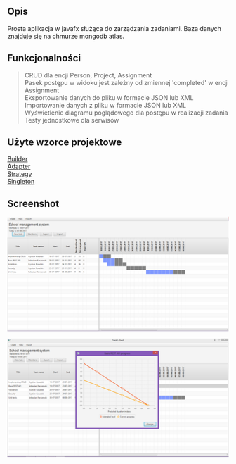 ## Opis

Prosta aplikacja w javafx służąca do zarządzania zadaniami. Baza danych znajduje się na chmurze mongodb atlas.

## Funkcjonalności
> CRUD dla encji Person, Project, Assignment<br>
> Pasek postępu w widoku jest zależny od zmiennej 'completed' w encji Assignment<br>
> Eksportowanie danych do pliku w formacie JSON lub XML<br>
> Importowanie danych z pliku w formacie JSON lub XML<br>
> Wyświetlenie diagramu poglądowego dla postępu w realizacji zadania<br>
> Testy jednostkowe dla serwisów

## Użyte wzorce projektowe
[Builder](src/main/java/ganttchart/model/builders/AssignmentBuilder.java)<br>
[Adapter](src/main/java/ganttchart/serialization/adapter/MembersAdapter.java)<br>
[Strategy](src/main/java/ganttchart/serialization/XMLSerializator.java)<br>
[Singleton](src/main/java/ganttchart/util/ConnectionManager.java)<br>


## Screenshot

![Screenshot](example1.png)

![Screenshot](example.png)

